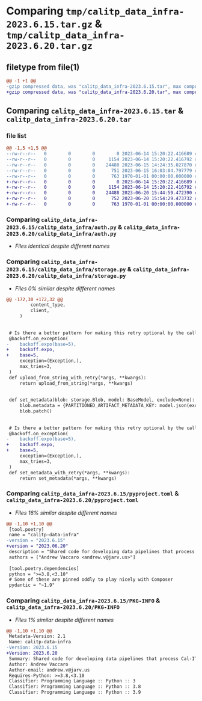 # Comparing `tmp/calitp_data_infra-2023.6.15.tar.gz` & `tmp/calitp_data_infra-2023.6.20.tar.gz`

## filetype from file(1)

```diff
@@ -1 +1 @@
-gzip compressed data, was "calitp_data_infra-2023.6.15.tar", max compression
+gzip compressed data, was "calitp_data_infra-2023.6.20.tar", max compression
```

## Comparing `calitp_data_infra-2023.6.15.tar` & `calitp_data_infra-2023.6.20.tar`

### file list

```diff
@@ -1,5 +1,5 @@
--rw-r--r--   0        0        0        0 2023-06-14 15:20:22.416689 calitp_data_infra-2023.6.15/calitp_data_infra/__init__.py
--rw-r--r--   0        0        0     1154 2023-06-14 15:20:22.416792 calitp_data_infra-2023.6.15/calitp_data_infra/auth.py
--rw-r--r--   0        0        0    24480 2023-06-15 14:24:35.027870 calitp_data_infra-2023.6.15/calitp_data_infra/storage.py
--rw-r--r--   0        0        0      751 2023-06-15 16:03:04.797779 calitp_data_infra-2023.6.15/pyproject.toml
--rw-r--r--   0        0        0      763 1970-01-01 00:00:00.000000 calitp_data_infra-2023.6.15/PKG-INFO
+-rw-r--r--   0        0        0        0 2023-06-14 15:20:22.416689 calitp_data_infra-2023.6.20/calitp_data_infra/__init__.py
+-rw-r--r--   0        0        0     1154 2023-06-14 15:20:22.416792 calitp_data_infra-2023.6.20/calitp_data_infra/auth.py
+-rw-r--r--   0        0        0    24488 2023-06-20 15:44:59.472390 calitp_data_infra-2023.6.20/calitp_data_infra/storage.py
+-rw-r--r--   0        0        0      752 2023-06-20 15:54:29.473732 calitp_data_infra-2023.6.20/pyproject.toml
+-rw-r--r--   0        0        0      763 1970-01-01 00:00:00.000000 calitp_data_infra-2023.6.20/PKG-INFO
```

### Comparing `calitp_data_infra-2023.6.15/calitp_data_infra/auth.py` & `calitp_data_infra-2023.6.20/calitp_data_infra/auth.py`

 * *Files identical despite different names*

### Comparing `calitp_data_infra-2023.6.15/calitp_data_infra/storage.py` & `calitp_data_infra-2023.6.20/calitp_data_infra/storage.py`

 * *Files 0% similar despite different names*

```diff
@@ -172,30 +172,32 @@
         content_type,
         client,
     )
 
 
 # Is there a better pattern for making this retry optional by the caller?
 @backoff.on_exception(
-    backoff.expo(base=5),
+    backoff.expo,
+    base=5,
     exception=(Exception,),
     max_tries=3,
 )
 def upload_from_string_with_retry(*args, **kwargs):
     return upload_from_string(*args, **kwargs)
 
 
 def set_metadata(blob: storage.Blob, model: BaseModel, exclude=None):
     blob.metadata = {PARTITIONED_ARTIFACT_METADATA_KEY: model.json(exclude=exclude)}
     blob.patch()
 
 
 # Is there a better pattern for making this retry optional by the caller?
 @backoff.on_exception(
-    backoff.expo(base=5),
+    backoff.expo,
+    base=5,
     exception=(Exception,),
     max_tries=3,
 )
 def set_metadata_with_retry(*args, **kwargs):
     return set_metadata(*args, **kwargs)
```

### Comparing `calitp_data_infra-2023.6.15/pyproject.toml` & `calitp_data_infra-2023.6.20/pyproject.toml`

 * *Files 16% similar despite different names*

```diff
@@ -1,10 +1,10 @@
 [tool.poetry]
 name = "calitp-data-infra"
-version = "2023.6.15"
+version = "2023.06.20"
 description = "Shared code for developing data pipelines that process Cal-ITP data."
 authors = ["Andrew Vaccaro <andrew.v@jarv.us>"]
 
 [tool.poetry.dependencies]
 python = ">=3.8,<3.10"
 # Some of these are pinned oddly to play nicely with Composer
 pydantic = "~1.9"
```

### Comparing `calitp_data_infra-2023.6.15/PKG-INFO` & `calitp_data_infra-2023.6.20/PKG-INFO`

 * *Files 1% similar despite different names*

```diff
@@ -1,10 +1,10 @@
 Metadata-Version: 2.1
 Name: calitp-data-infra
-Version: 2023.6.15
+Version: 2023.6.20
 Summary: Shared code for developing data pipelines that process Cal-ITP data.
 Author: Andrew Vaccaro
 Author-email: andrew.v@jarv.us
 Requires-Python: >=3.8,<3.10
 Classifier: Programming Language :: Python :: 3
 Classifier: Programming Language :: Python :: 3.8
 Classifier: Programming Language :: Python :: 3.9
```

